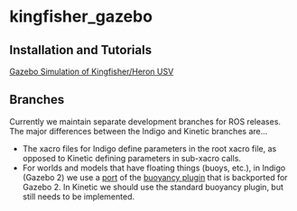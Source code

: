 # kingfisher_gazebo

## Installation and Tutorials

[Gazebo Simulation of Kingfisher/Heron USV](https://wiki.nps.edu/pages/viewpage.action?pageId=818282511)

## Branches
Currently we maintain separate development branches for ROS releases.  The major differences between the Indigo and Kinetic branches are...

 * The xacro files for Indigo define parameters in the root xacro file, as opposed to Kinetic defining parameters in sub-xacro calls.
 * For worlds and models that have floating things (buoys, etc.), in Indigo (Gazebo 2) we use a [port](https://github.com/bsb808/buoyancy_gazebo_plugin) of the [buoyancy plugin](http://gazebosim.org/tutorials?tut=hydrodynamics&cat=plugins) that is backported for Gazebo 2.  In Kinetic we should use the standard buoyancy plugin, but still needs to be implemented.



